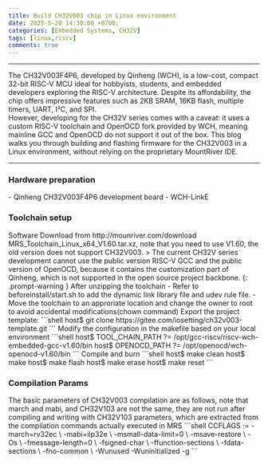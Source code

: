 ```yaml
---
title: Build CH32V003 chip in Linux environment
date: 2025-5-20 14:30:00 +0700;
categories: [Embedded Systems, CH32V]
tags: [linux,riscv]     
comments: true
---
```


---
The CH32V003F4P6, developed by Qinheng (WCH), is a low-cost, compact 32-bit RISC-V MCU ideal for hobbyists, students, and embedded developers exploring the RISC-V architecture. Despite its affordability, the chip offers impressive features such as 2KB SRAM, 16KB flash, multiple timers, UART, I²C, and SPI.  
However, developing for the CH32V series comes with a caveat: it uses a custom RISC-V toolchain and OpenOCD fork provided by WCH, meaning mainline GCC and OpenOCD do not support it out of the box. This blog walks you through building and flashing firmware for the CH32V003 in a Linux environment, without relying on the proprietary MountRiver IDE.

---
<h3 id="Hardware preparation" style="font-weight: bold;">Hardware preparation</h3>
- Qinheng CH32V003F4P6 development board
- WCH-LinkE
<h3 id="Toolchain setup" style="font-weight: bold;">Toolchain setup</h3>
Software Download from http://mounriver.com/download MRS_Toolchain_Linux_x64_V1.60.tar.xz, note that you need to use V1.60, the old version does not support CH32V003.  
> The current CH32V series development cannot use the public version RISC-V GCC and the public version of OpenOCD, because it contains the customization part of Qinheng, which is not supported in the open source project backbone.
{: .prompt-warning }
After unzipping the toolchain
- Refer to beforeinstall/start.sh to add the dynamic link library file and udev rule file.
- Move the toolchain to an approriate location and change the owner to root to avoid accidental modifications(chown command)
Export the project template:
```shell
host$ git clone https://gitee.com/iosetting/ch32v003-template.git
```
Modify the configuration in the makefile based on your local environment
```shell
host$ TOOL_CHAIN_PATH ?= /opt/gcc-riscv/riscv-wch-embedded-gcc-v1.60/bin
host$ OPENOCD_PATH    ?= /opt/openocd/wch-openocd-v1.60/bin
```
Compile and burn 
```shell
host$ make clean
host$ make
host$ make flash
host$ make erase
host$ make reset
```
<h3 id="Compilation Params" style="font-weight: bold;">Compilation Params</h3>
The basic parameters of CH32V003 compilation are as follows, note that march and mabi, and CH32V103 are not the same, they are not run after compiling and writing with CH32V103 parameters, which are extracted from the compilation commands actually executed in MRS
```shell
CCFLAGS := -march=rv32ec \
           -mabi=ilp32e \
           -msmall-data-limit=0 \
           -msave-restore \
           -Os \
           -fmessage-length=0 \
           -fsigned-char \
           -ffunction-sections \
           -fdata-sections \
		   -fno-common \
           -Wunused -Wuninitialized -g
```